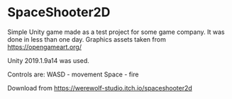 # SpaceShooter2D
Simple Unity game made as a test project for some game company. It was done in less than one day. Graphics assets taken from https://opengameart.org/

Unity 2019.1.9a14 was used.

Controls are:
WASD - movement 
Space - fire

Download from https://werewolf-studio.itch.io/spaceshooter2d
